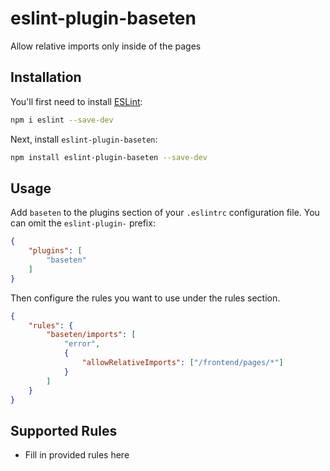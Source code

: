 # eslint-plugin-baseten

Allow relative imports only inside of the pages

## Installation

You'll first need to install [ESLint](https://eslint.org/):

```sh
npm i eslint --save-dev
```

Next, install `eslint-plugin-baseten`:

```sh
npm install eslint-plugin-baseten --save-dev
```

## Usage

Add `baseten` to the plugins section of your `.eslintrc` configuration file. You can omit the `eslint-plugin-` prefix:

```json
{
    "plugins": [
        "baseten"
    ]
}
```


Then configure the rules you want to use under the rules section.

```json
{
    "rules": {
        "baseten/imports": [
            "error",
            {
                "allowRelativeImports": ["/frontend/pages/*"]
            }
        ]
    }
}
```

## Supported Rules

* Fill in provided rules here
